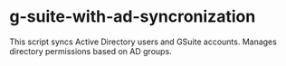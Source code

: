 # g-suite-with-ad-syncronization

This script syncs Active Directory users and GSuite accounts. Manages directory permissions based on AD groups.
